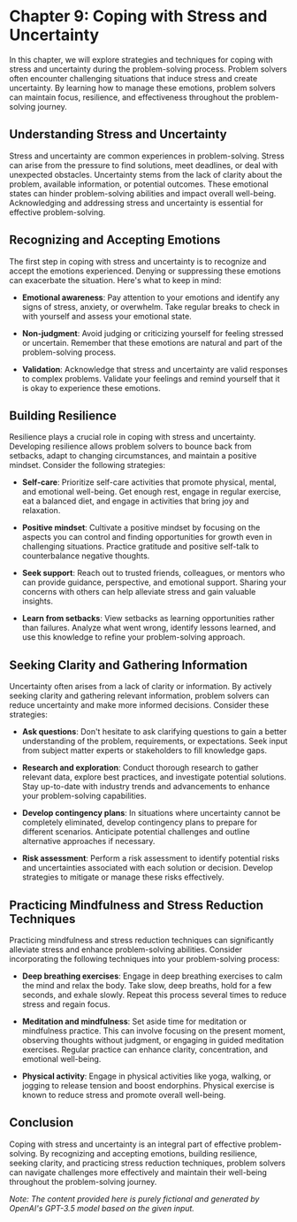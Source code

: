 Chapter 9: Coping with Stress and Uncertainty
=============================================

In this chapter, we will explore strategies and techniques for coping with stress and uncertainty during the problem-solving process. Problem solvers often encounter challenging situations that induce stress and create uncertainty. By learning how to manage these emotions, problem solvers can maintain focus, resilience, and effectiveness throughout the problem-solving journey.

Understanding Stress and Uncertainty
------------------------------------

Stress and uncertainty are common experiences in problem-solving. Stress can arise from the pressure to find solutions, meet deadlines, or deal with unexpected obstacles. Uncertainty stems from the lack of clarity about the problem, available information, or potential outcomes. These emotional states can hinder problem-solving abilities and impact overall well-being. Acknowledging and addressing stress and uncertainty is essential for effective problem-solving.

Recognizing and Accepting Emotions
----------------------------------

The first step in coping with stress and uncertainty is to recognize and accept the emotions experienced. Denying or suppressing these emotions can exacerbate the situation. Here's what to keep in mind:

* **Emotional awareness**: Pay attention to your emotions and identify any signs of stress, anxiety, or overwhelm. Take regular breaks to check in with yourself and assess your emotional state.

* **Non-judgment**: Avoid judging or criticizing yourself for feeling stressed or uncertain. Remember that these emotions are natural and part of the problem-solving process.

* **Validation**: Acknowledge that stress and uncertainty are valid responses to complex problems. Validate your feelings and remind yourself that it is okay to experience these emotions.

Building Resilience
-------------------

Resilience plays a crucial role in coping with stress and uncertainty. Developing resilience allows problem solvers to bounce back from setbacks, adapt to changing circumstances, and maintain a positive mindset. Consider the following strategies:

* **Self-care**: Prioritize self-care activities that promote physical, mental, and emotional well-being. Get enough rest, engage in regular exercise, eat a balanced diet, and engage in activities that bring joy and relaxation.

* **Positive mindset**: Cultivate a positive mindset by focusing on the aspects you can control and finding opportunities for growth even in challenging situations. Practice gratitude and positive self-talk to counterbalance negative thoughts.

* **Seek support**: Reach out to trusted friends, colleagues, or mentors who can provide guidance, perspective, and emotional support. Sharing your concerns with others can help alleviate stress and gain valuable insights.

* **Learn from setbacks**: View setbacks as learning opportunities rather than failures. Analyze what went wrong, identify lessons learned, and use this knowledge to refine your problem-solving approach.

Seeking Clarity and Gathering Information
-----------------------------------------

Uncertainty often arises from a lack of clarity or information. By actively seeking clarity and gathering relevant information, problem solvers can reduce uncertainty and make more informed decisions. Consider these strategies:

* **Ask questions**: Don't hesitate to ask clarifying questions to gain a better understanding of the problem, requirements, or expectations. Seek input from subject matter experts or stakeholders to fill knowledge gaps.

* **Research and exploration**: Conduct thorough research to gather relevant data, explore best practices, and investigate potential solutions. Stay up-to-date with industry trends and advancements to enhance your problem-solving capabilities.

* **Develop contingency plans**: In situations where uncertainty cannot be completely eliminated, develop contingency plans to prepare for different scenarios. Anticipate potential challenges and outline alternative approaches if necessary.

* **Risk assessment**: Perform a risk assessment to identify potential risks and uncertainties associated with each solution or decision. Develop strategies to mitigate or manage these risks effectively.

Practicing Mindfulness and Stress Reduction Techniques
------------------------------------------------------

Practicing mindfulness and stress reduction techniques can significantly alleviate stress and enhance problem-solving abilities. Consider incorporating the following techniques into your problem-solving process:

* **Deep breathing exercises**: Engage in deep breathing exercises to calm the mind and relax the body. Take slow, deep breaths, hold for a few seconds, and exhale slowly. Repeat this process several times to reduce stress and regain focus.

* **Meditation and mindfulness**: Set aside time for meditation or mindfulness practice. This can involve focusing on the present moment, observing thoughts without judgment, or engaging in guided meditation exercises. Regular practice can enhance clarity, concentration, and emotional well-being.

* **Physical activity**: Engage in physical activities like yoga, walking, or jogging to release tension and boost endorphins. Physical exercise is known to reduce stress and promote overall well-being.

Conclusion
----------

Coping with stress and uncertainty is an integral part of effective problem-solving. By recognizing and accepting emotions, building resilience, seeking clarity, and practicing stress reduction techniques, problem solvers can navigate challenges more effectively and maintain their well-being throughout the problem-solving journey.

*Note: The content provided here is purely fictional and generated by OpenAI's GPT-3.5 model based on the given input.*
